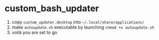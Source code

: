 # custom_bash_updater


1. copy `custom_updater.desktop` into `~/.local/share/applications/`
2. make `autoupdate.sh` executable by launching `chmod +x autoupdate.sh`
3. voilà you are set to go
